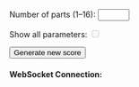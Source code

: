 <div style="margin-bottom: 1em">
    <label>Number of parts (1–16):</label>
    <input type="number" min="1" max="16" id="settings-parts">
</div>
<div style="margin-bottom: 1em">
    <label>Show all parameters:</label>
    <input id="settings-showall" type="checkbox" disabled>
</div>
<div>
    <button id="settings-generate">Generate new score</button>
</div>
<div>
    <h4>WebSocket Connection:</h4>
    <p id="ws-log"></p>
</div>
